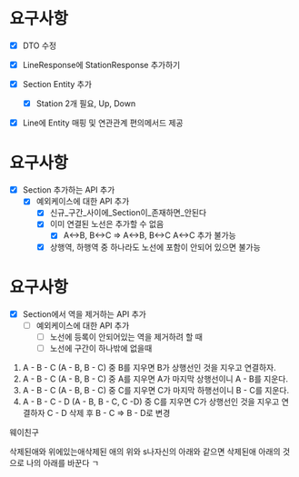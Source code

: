 # 요구사항
- [X] DTO 수정
- [X] LineResponse에 StationResponse 추가하기 
- [X] Section Entity 추가
    - [X] Station 2개 필요, Up, Down
- [X] Line에 Entity 매핑 및 연관관계 편의메서드 제공


# 요구사항
- [X] Section 추가하는 API 추가
  - [X] 예외케이스에 대한 API 추가
    - [X] 신규_구간_사이에_Section이_존재하면_안된다
    - [X] 이미 연결된 노선은 추가할 수 없음
      - [X] A<->B, B<->C => A<->B, B<->C A<->C 추가 불가능
    - [X] 상행역, 하행역 중 하나라도 노선에 포함이 안되어 있으면 불가능
  
# 요구사항
- [X] Section에서 역을 제거하는 API 추가
  - [ ] 예외케이스에 대한 API 추가
    - [ ] 노선에 등록이 안되어있는 역을 제거하려 할 때
    - [ ] 노선에 구간이 하나밖에 없을때
  
1. A - B - C (A - B, B - C) 중 B를 지우면 B가 상행선인 것을 지우고 연결하자.
2. A - B - C (A - B, B - C) 중 A를 지우면 A가 마지막 상행선이니 A - B를 지운다.
3. A - B - C (A - B, B - C) 중 C를 지우면 C가 마지막 하행선이니 B - C를 지운다.
4. A - B - C - D (A - B, B - C, C -D) 중 C를 지우면 C가 상행선인 것을 지우고 연결하자 C - D 삭제 후 B - C => B - D로 변경




웨이친구

삭제된애와 위에있는애삭제된 애의 위와 s나자신의 아래와 같으면 삭제된애 아래의 것으로 나의 아래를 바꾼다
ㄱ